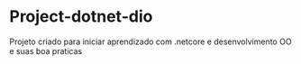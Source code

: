 # Project-dotnet-dio
Projeto criado para iniciar aprendizado com .netcore e  desenvolvimento OO e suas boa praticas
